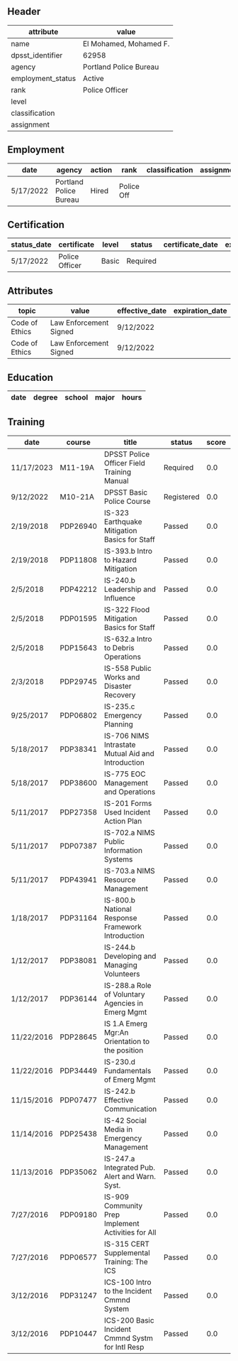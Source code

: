 ## Header
| attribute | value |
| --------- | ----- |
| name | El Mohamed, Mohamed F. |
| dpsst_identifier | 62958 |
| agency | Portland Police Bureau |
| employment_status | Active |
| rank | Police Officer |
| level |  |
| classification |  |
| assignment |  |
## Employment
| date | agency | action | rank | classification | assignment |
| ---- | ------ | ------ | ---- | -------------- | ---------- |
| 5/17/2022 | Portland Police Bureau | Hired | Police Off |  |  |
## Certification
| status_date | certificate | level | status | certificate_date | expiration_date | probation_date |
| ----------- | ----------- | ----- | ------ | ---------------- | --------------- | -------------- |
| 5/17/2022 | Police Officer | Basic | Required |  |  | 11/17/2023 |
## Attributes
| topic | value | effective_date | expiration_date |
| ----- | ----- | -------------- | --------------- |
| Code of Ethics | Law Enforcement Signed | 9/12/2022 |  |
| Code of Ethics | Law Enforcement Signed | 9/12/2022 |  |
## Education
| date | degree | school | major | hours |
| ---- | ------ | ------ | ----- | ----- |
## Training
| date | course | title | status | score | hours |
| ---- | ------ | ----- | ------ | ----- | ----- |
| 11/17/2023 | M11-19A | DPSST Police Officer Field Training Manual | Required | 0.0 | 50.00 |
| 9/12/2022 | M10-21A | DPSST Basic Police Course | Registered | 0.0 | 640.00 |
| 2/19/2018 | PDP26940 | IS-323 Earthquake Mitigation Basics for Staff | Passed | 0.0 | 1.00 |
| 2/19/2018 | PDP11808 | IS-393.b Intro to Hazard Mitigation | Passed | 0.0 | 2.00 |
| 2/5/2018 | PDP42212 | IS-240.b Leadership and Influence | Passed | 0.0 | 3.00 |
| 2/5/2018 | PDP01595 | IS-322 Flood Mitigation Basics for Staff | Passed | 0.0 | 1.00 |
| 2/5/2018 | PDP15643 | IS-632.a Intro to Debris Operations | Passed | 0.0 | 2.00 |
| 2/3/2018 | PDP29745 | IS-558 Public Works and Disaster Recovery | Passed | 0.0 | 3.00 |
| 9/25/2017 | PDP06802 | IS-235.c Emergency Planning | Passed | 0.0 | 5.00 |
| 5/18/2017 | PDP38341 | IS-706 NIMS Intrastate Mutual Aid and Introduction | Passed | 0.0 | 2.00 |
| 5/18/2017 | PDP38600 | IS-775 EOC Management and Operations | Passed | 0.0 | 4.00 |
| 5/11/2017 | PDP27358 | IS-201 Forms Used Incident Action Plan | Passed | 0.0 | 2.00 |
| 5/11/2017 | PDP07387 | IS-702.a NIMS Public Information Systems | Passed | 0.0 | 3.00 |
| 5/11/2017 | PDP43941 | IS-703.a NIMS Resource Management | Passed | 0.0 | 3.00 |
| 1/18/2017 | PDP31164 | IS-800.b National Response Framework Introduction | Passed | 0.0 | 3.00 |
| 1/12/2017 | PDP38081 | IS-244.b Developing and Managing Volunteers | Passed | 0.0 | 4.00 |
| 1/12/2017 | PDP36144 | IS-288.a Role of Voluntary Agencies in Emerg Mgmt | Passed | 0.0 | 1.00 |
| 11/22/2016 | PDP28645 | IS 1.A Emerg Mgr:An Orientation to the position | Passed | 0.0 | 6.00 |
| 11/22/2016 | PDP34449 | IS-230.d Fundamentals of Emerg Mgmt | Passed | 0.0 | 6.00 |
| 11/15/2016 | PDP07477 | IS-242.b Effective Communication | Passed | 0.0 | 8.00 |
| 11/14/2016 | PDP25438 | IS-42 Social Media in Emergency Management | Passed | 0.0 | 3.00 |
| 11/13/2016 | PDP35062 | IS-247.a Integrated Pub. Alert and Warn. Syst. | Passed | 0.0 | 2.00 |
| 7/27/2016 | PDP09180 | IS-909 Community Prep Implement Activities for All | Passed | 0.0 | 1.00 |
| 7/27/2016 | PDP06577 | IS-315 CERT Supplemental Training: The ICS | Passed | 0.0 | 3.00 |
| 3/12/2016 | PDP31247 | ICS-100 Intro to the Incident Cmmnd System | Passed | 0.0 | 3.00 |
| 3/12/2016 | PDP10447 | ICS-200 Basic Incident Cmmnd Systm for Intl Resp | Passed | 0.0 | 3.00 |

